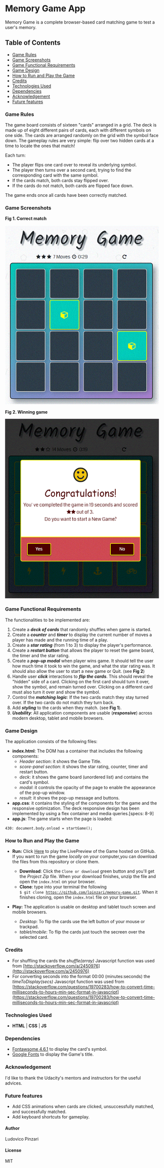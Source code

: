 # Memory Game App
Memory Game is a complete browser-based card matching game to test a user's memory.

## Table of Contents

* [Game Rules](#game-rules)
* [Game Screenshots](#game-Screenshots)
* [Game Functional Requirements](#game-functional-requirements)
* [Game Design](#game-design)
* [How to Run and Play the Game](#how-to-run-and-play-the-game)
* [Credits](#credits)
* [Technologies Used](#technologies-used)
* [Dependencies](#dependencies)
* [Acknowledgement](#acknowledgement)
* [Future features](#future-features)

### Game Rules
The game board consists of sixteen "cards" arranged in a grid. The deck is made up of eight different pairs of cards, each with different symbols on one side. The cards are arranged randomly on the grid with the symbol face down. The gameplay rules are very simple: flip over two hidden cards at a time to locate the ones that match!

Each turn:

- The player flips one card over to reveal its underlying symbol.
- The player then turns over a second card, trying to find the  corresponding card with the same symbol.
- If the cards match, both cards stay flipped over.
- If the cards do not match, both cards are flipped face down.

The game ends once all cards have been correctly matched.


### Game Screenshots
**Fig 1. Correct match**

![alt memory](/img/memory_game_1.GIF)

**Fig 2. Winning game**

![alt modal](/img/modal_popup.GIF)



### Game Functional Requirements
The functionalities to be implemented are:

1. Create a ***deck of cards*** that randomly shuffles when game is started.
2. Create a ***counter*** and ***timer*** to display the current number of moves a player has made and the running time of a play.
3. Create a ***star rating*** (from 1 to 3) to display the player's performance.
4. Create a ***restart button*** that allows the player to reset the game board, the timer and the star rating.
5. Create a ***pop-up modal*** when player wins game. It should tell the user how much time it took to win the game, and what the star rating was. It should also allow the user to start a new game or Quit. (see **Fig 2**)
6. Handle user ***click*** interactions to ***flip the cards***. This should reveal the "hidden" side of a card. Clicking on the first card should turn it over, show the symbol, and remain turned over. Clicking on a different card must also turn it over and show the symbol.
7. Control the ***matching logic***: If the two cards match they stay turned over. If the two cards do not match they turn back.
8. Add ***styling*** to the cards when they match. (see **Fig 1**).
9. ***Usability***: All application components are usable (***responsive***) across modern desktop, tablet and mobile browsers.

### Game Design
The application consists of the following files:

* **index.html**: The DOM has a container that includes the following components:
    * *Header section*: it shows  the Game Title.
    * *score-panel section*: it shows the star rating, counter, timer and restart button.
    * *deck*: it shows the game board (unordered list) and contains the card's symbol.
    * *modal*: it controls the opacity of the page to enable the appearance of the pop-up window.
    * *result*: it shows the pop-up message and buttons.
* **app.css**: it contains the styling of the components for the game and the responsive optimization. The deck responsive design has been implemented by using a flex container and media queries.[specs: 8-9]
* **app.js**: The game starts when the page is loaded:
```
430: document.body.onload = startGame();
```


### How to Run and Play the Game
- **Run:** Click [Here](https://lpinzari.github.io/memory-game/) to play the LivePreview of the Game hosted on GitHub. If you want to run the game *locally* on your computer,you can download the files from this repository or clone them.
    - **Download**: Click the <code>Clone or download</code> green button and you'll get the *Project Zip* file. When your download finishes, unzip the file and open the <code>index.html</code> on your browser.
    - **Clone**: type into your terminal the following <code> $ git clone https://github.com/lpinzari/memory-game.git</code>. When it finishes cloning, open the <code>index.html</code> file on your browser.

- **Play:** The application is usable on desktop and tablet touch screen and mobile browsers.
    - *Desktop*: To flip the cards use the left button of your mouse or trackpad.
    - *tablet/mobile*: To flip the cards just touch the secreen over the selected card.


### Credits
- For shuffling the cards  the *shuffle(array)* Javascript function was used from [http://stackoverflow.com/a/2450976](http://stackoverflow.com/a/2450976)
- For converting seconds into the format 00:00 (minutes:seconds) the *timeToDisplay(secs)* Javascript function was used from [https://stackoverflow.com/questions/19700283/how-to-convert-time-milliseconds-to-hours-min-sec-format-in-javascript](https://stackoverflow.com/questions/19700283/how-to-convert-time-milliseconds-to-hours-min-sec-format-in-javascript)

### Technologies Used
- **HTML** | **CSS** | **JS**

### Dependencies
- [Fontawsome 4.6.1](https://maxcdn.bootstrapcdn.com/font-awesome/4.6.1/css/font-awesome.min.css) to display the card's symbol.
- [Google Fonts](https://fonts.googleapis.com/css?family=Kalam) to display the Game's title.

### Acknowledgement
I'd like to thank the Udacity's mentors and instructors for the useful advices.

### Future features
- Add CSS animations when cards are clicked, unsuccessfully matched, and successfully matched.
- Add keyboard shortcuts for gameplay.

#### Author
Ludovico Pinzari

#### License
MIT
